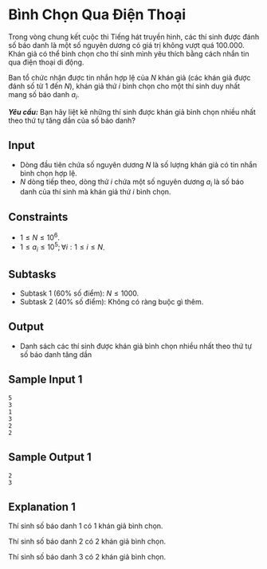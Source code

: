# Bình Chọn Qua Điện Thoại

Trong vòng chung kết cuộc thi Tiếng hát truyền hình, các thí sinh được đánh số báo danh là một số nguyên dương có giá trị không vượt quá $100.000$. Khán giả có thể bình chọn cho thí sinh mình yêu thích bằng cách nhắn tin qua điện thoại di động.

Ban tổ chức nhận được tin nhắn hợp lệ của $N$ khán giả (các khán giả được đánh số từ $1$ đến $N$), khán giả thứ $i$ bình chọn cho một thí sinh duy nhất mang số báo danh $a_i$.

***Yêu cầu:*** Bạn hãy liệt kê những thí sinh được khán giả bình chọn nhiều nhất theo thứ tự tăng dần của số báo danh?

## Input

- Dòng đầu tiên chứa số nguyên dương $N$ là số lượng khán giả có tin nhắn bình chọn hợp lệ.
- $N$ dòng tiếp theo, dòng thứ $i$ chứa một số nguyên dương $a_i$ là số báo danh của thí sinh mà khán giả thứ $i$ bình chọn.

## Constraints

- $1 \le N \le 10^6$.
- $1 \le a_i \le 10^5; \forall i: 1 \le i \le N$.

## Subtasks

- Subtask $1$ ($60\%$ số điểm): $N \le 1000$.
- Subtask $2$ ($40\%$ số điểm): Không có ràng buộc gì thêm.

## Output

- Danh sách các thí sinh được khán giả bình chọn nhiều nhất theo thứ tự số báo danh tăng dần

## Sample Input 1

```
5
3
1
3
2
2
```

## Sample Output 1

```
2
3
```

## Explanation 1

Thí sinh số báo danh $1$ có $1$ khán giả bình chọn.

Thí sinh số báo danh $2$ có $2$ khán giả bình chọn.

Thí sinh số báo danh $3$ có $2$ khán giả bình chọn.